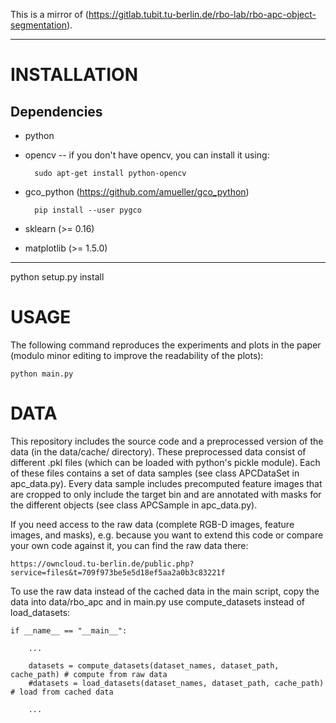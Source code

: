 This is a mirror of (https://gitlab.tubit.tu-berlin.de/rbo-lab/rbo-apc-object-segmentation). 


----------------

INSTALLATION
============

Dependencies
------------

* python

* opencv -- if you don't have opencv, you can install it using:

	    sudo apt-get install python-opencv

* gco_python (https://github.com/amueller/gco_python)

        pip install --user pygco

* sklearn (>= 0.16)
* matplotlib (>= 1.5.0)

-------------
	
python setup.py install


USAGE
=====

The following command reproduces the experiments and plots in the paper (modulo minor editing to improve the readability of the plots):

	python main.py


DATA
====

This repository includes the source code and a preprocessed version of the data (in the data/cache/ directory). These preprocessed data consist of different .pkl files (which can be loaded with python's pickle module). Each of these files contains a set of data samples (see class APCDataSet in apc_data.py). Every data sample includes precomputed feature images that are cropped to only include the target bin and are annotated with masks for the different objects (see class APCSample in apc_data.py).

If you need access to the raw data (complete RGB-D images, feature images, and masks), e.g. because you want to extend this code or compare your own code against it, you can find the raw data there:

	https://owncloud.tu-berlin.de/public.php?service=files&t=709f973be5e5d18ef5aa2a0b3c83221f

To use the raw data instead of the cached data in the main script, copy the data into data/rbo_apc and in main.py use compute_datasets instead of load_datasets:

    if __name__ == "__main__":

        ... 
    
        datasets = compute_datasets(dataset_names, dataset_path, cache_path) # compute from raw data
        #datasets = load_datasets(dataset_names, dataset_path, cache_path) # load from cached data
    
        ...
